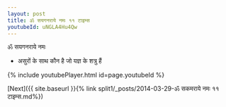 ```yaml
---
layout: post
title: ॐ सयगनराये नमः ११ टाइम्स
youtubeId: uNGLA4Hu4Qw
---
```

 
 
 ॐ सयगनराये नमः  
 
 -  असुरों के साथ कौन है जो यज्ञ के शत्रु हैं 
 
  
 
  
 
 
 
 
 
 


{% include youtubePlayer.html id=page.youtubeId %}
 
[Next]({{ site.baseurl }}{% link  split1/_posts/2014-03-29-ॐ सकमराये नमः ११ टाइम्स.md%})
 
